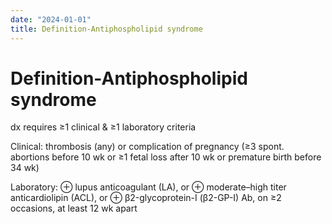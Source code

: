 ```yaml
---
date: "2024-01-01"
title: Definition-Antiphospholipid syndrome
---
```


# Definition-Antiphospholipid syndrome

dx requires ≥1 clinical & ≥1 laboratory criteria

Clinical: thrombosis (any) or complication of pregnancy (≥3 spont. abortions before 10 wk or ≥1 fetal loss after 10 wk or premature birth before 34 wk)

Laboratory: ⊕ lupus anticoagulant (LA), or ⊕ moderate–high titer anticardiolipin (ACL), or ⊕ β2-glycoprotein-I (β2-GP-I) Ab, on ≥2 occasions, at least 12 wk apart
